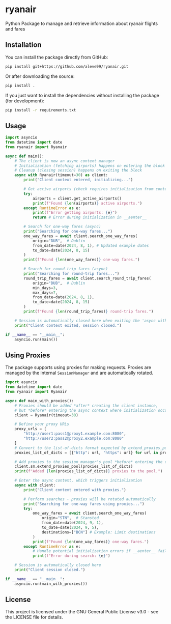 # ryanair
Python Package to manage and retrieve information about ryanair flights and fares

## Installation

You can install the package directly from GitHub:

```bash
pip install git+https://github.com/aleve99/ryanair.git
```

Or after downloading the source:

```bash
pip install .
```

If you just want to install the dependencies without installing the package (for development):

```bash
pip install -r requirements.txt
```

## Usage

```python
import asyncio
from datetime import date
from ryanair import Ryanair

async def main():
    # The client is now an async context manager
    # Initialization (fetching airports) happens on entering the block
    # Cleanup (closing session) happens on exiting the block
    async with Ryanair(timeout=30) as client:
        print("Client context entered, initializing...")

        # Get active airports (check requires initialization from context manager)
        try:
            airports = client.get_active_airports()
            print(f"Found {len(airports)} active airports.")
        except RuntimeError as e:
            print(f"Error getting airports: {e}")
            return # Error during initialization in __aenter__

        # Search for one-way fares (async)
        print("Searching for one-way fares...")
        one_way_fares = await client.search_one_way_fares(
            origin="DUB",  # Dublin
            from_date=date(2024, 8, 1), # Updated example dates
            to_date=date(2024, 8, 15)
        )
        print(f"Found {len(one_way_fares)} one-way fares.")

        # Search for round-trip fares (async)
        print("Searching for round-trip fares...")
        round_trip_fares = await client.search_round_trip_fares(
            origin="DUB",  # Dublin
            min_days=3,
            max_days=7,
            from_date=date(2024, 8, 1),
            to_date=date(2024, 8, 15)
        )
        print(f"Found {len(round_trip_fares)} round-trip fares.")

    # Session is automatically closed here when exiting the 'async with' block
    print("Client context exited, session closed.")

if __name__ == "__main__":
    asyncio.run(main())
```

## Using Proxies

The package supports using proxies for making requests. Proxies are managed by the internal `SessionManager` and are automatically rotated.

```python
import asyncio
from datetime import date
from ryanair import Ryanair

async def main_with_proxies():
    # Proxies should be added *after* creating the client instance,
    # but *before* entering the async context where initialization occurs.
    client = Ryanair(timeout=30)

    # Define your proxy URLs
    proxy_urls = [
        "http://user1:pass1@proxy1.example.com:8080",
        "http://user2:pass2@proxy2.example.com:8080"
    ]
    # Convert to the list-of-dicts format expected by extend_proxies_pool
    proxies_list_of_dicts = [{"http": url, "https": url} for url in proxy_urls]

    # Add proxies to the session manager's pool *before* entering the context
    client.sm.extend_proxies_pool(proxies_list_of_dicts)
    print(f"Added {len(proxies_list_of_dicts)} proxies to the pool.")

    # Enter the async context, which triggers initialization
    async with client:
        print("Client context entered with proxies.")

        # Perform searches - proxies will be rotated automatically
        print("Searching for one-way fares using proxies...")
        try:
            one_way_fares = await client.search_one_way_fares(
                origin="STN",  # Stansted
                from_date=date(2024, 9, 1),
                to_date=date(2024, 9, 5),
                destinations=["BCN"] # Example: Limit destinations
            )
            print(f"Found {len(one_way_fares)} one-way fares.")
        except RuntimeError as e:
            # Handle potential initialization errors if __aenter__ failed
            print(f"Error during search: {e}")

    # Session is automatically closed here
    print("Client session closed.")

if __name__ == "__main__":
    asyncio.run(main_with_proxies())
```

## License

This project is licensed under the GNU General Public License v3.0 - see the LICENSE file for details.
